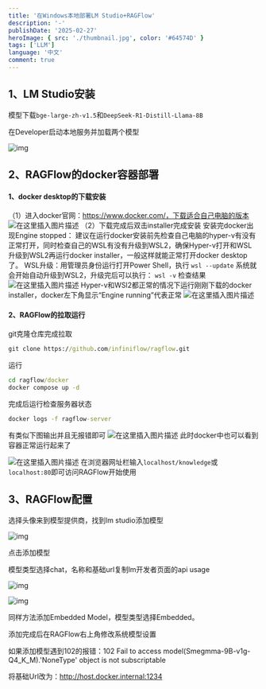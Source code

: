 ```yaml
---
title: '在Windows本地部署LM Studio+RAGFlow'
description: '-'
publishDate: '2025-02-27'
heroImage: { src: './thumbnail.jpg', color: '#64574D' }
tags: ['LLM']
language: '中文'
comment: true
---
```


## 1、LM Studio安装

模型下载`bge-large-zh-v1.5`和`DeepSeek-R1-Distill-Llama-8B`

在Developer启动本地服务并加载两个模型

![img](./index.assets/1867abf7170b4cf5a4ce68de60731da2.png)

## 2、RAGFlow的docker容器部署

#### 1、docker desktop的下载安装

（1）进入docker官网：https://www.docker.com/，下载适合自己电脑的版本
![在这里插入图片描述](./index.assets/a135fa76809e49cd91b6eaaba9fb7d5b.png)
（2）下载完成后双击installer完成安装
安装完docker出现Engine stopped：
建议在运行docker安装前先检查自己电脑的hyper-v有没有正常打开，同时检查自己的WSL有没有升级到WSL2，确保Hyper-v打开和WSL升级到WSL2再运行docker installer，一般这样就能正常打开docker desktop了。
WSL升级：用管理员身份运行打开Power Shell，执行 `wsl --update`
系统就会开始自动升级到WSL2，升级完后可以执行： `wsl -v` 检查结果
![在这里插入图片描述](./index.assets/3848f1fbcf9d4666b0ea72e870594357.png)
Hyper-v和WSl2都正常的情况下运行刚刚下载的docker installer，docker左下角显示“Engine running”代表正常
![在这里插入图片描述](./index.assets/2d3ca279bcc14b05b3c77d8dd54a9db5.png)

#### 2、RAGFlow的拉取运行

git克隆仓库完成拉取

```bat
git clone https://github.com/infiniflow/ragflow.git
```

运行

```bat
cd ragflow/docker
docker compose up -d
```

完成后运行检查服务器状态

```bat
docker logs -f ragflow-server
```

有类似下图输出并且无报错即可
![在这里插入图片描述](./index.assets/540a9ff849b54ea2adac4ea27cb60bfc.png)
此时docker中也可以看到容器正常运行起来了

![在这里插入图片描述](./index.assets/6b040ee679894555a1797bd79afa87b5.png)
在浏览器网址栏输入`localhost/knowledge`或`localhost:80`即可访问RAGFlow开始使用

## 3、RAGFlow配置

选择头像来到模型提供商，找到lm studio添加模型

![img](./index.assets/bd5bcc27b9584afc99308c1450c8ddbc.png)

点击添加模型

模型类型选择chat，名称和基础url复制lm开发者页面的api usage

![img](./index.assets/dd6918aee6d94a04b4ff1944d55f1931.png)

![img](./index.assets/e1d950d9c68d415293bd0b0cd4309cb3.png)

同样方法添加Embedded Model，模型类型选择Embedded。

添加完成后在RAGFlow右上角修改系统模型设置

如果添加模型遇到102的报错：102 Fail to access model(Smegmma-9B-v1g-Q4_K_M).'NoneType' object is not subscriptable

将基础Url改为：http://host.docker.internal:1234
